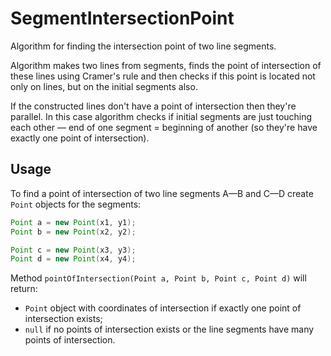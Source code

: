 # SegmentIntersectionPoint

Algorithm for finding the intersection point of two line segments.

Algorithm makes two lines from segments, finds the point of intersection of these lines using Cramer's rule and then checks if this point is located not only on lines, but on the initial segments also. 

If the constructed lines don't have a point of intersection then they're parallel. In this case algorithm checks if initial segments are just touching each other — end of one segment = beginning of another (so they're have exactly one point of intersection).

## Usage

To find a point of intersection of two line segments A—B and C—D create ```Point``` objects for the segments:

```java
Point a = new Point(x1, y1);
Point b = new Point(x2, y2);

Point c = new Point(x3, y3);
Point d = new Point(x4, y4);
```

Method ```pointOfIntersection(Point a, Point b, Point c, Point d)``` will return: 
* ```Point``` object with coordinates of intersection if exactly one point of intersection exists;
* ```null``` if no points of intersection exists or the line segments have many points of intersection.
